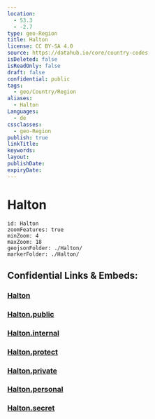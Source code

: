 ```yaml
---
location:
  - 53.3
  - -2.7
type: geo-Region
title: Halton
license: CC BY-SA 4.0
source: https://datahub.io/core/country-codes
isDeleted: false
isReadOnly: false
draft: false
confidential: public
tags:
  - geo/Country/Region
aliases:
  - Halton
Languages:
  - de
cssclasses:
  - geo-Region
publish: true
linkTitle:
keywords:
layout:
publishDate:
expiryDate:
---
```


# Halton

```leaflet
id: Halton
zoomFeatures: true 
minZoom: 4 
maxZoom: 18
geojsonFolder: ./Halton/
markerFolder: ./Halton/
```


## Confidential Links & Embeds: 

### [Halton](/_Standards/Earth/Continent/Europe/Europe~North/UK/England/Regions~England/North_West_England/Halton.md) 

### [Halton.public](/_public/Earth/Continent/Europe/Europe~North/UK/England/Regions~England/North_West_England/Halton.public.md) 

### [Halton.internal](/_internal/Earth/Continent/Europe/Europe~North/UK/England/Regions~England/North_West_England/Halton.internal.md) 

### [Halton.protect](/_protect/Earth/Continent/Europe/Europe~North/UK/England/Regions~England/North_West_England/Halton.protect.md) 

### [Halton.private](/_private/Earth/Continent/Europe/Europe~North/UK/England/Regions~England/North_West_England/Halton.private.md) 

### [Halton.personal](/_personal/Earth/Continent/Europe/Europe~North/UK/England/Regions~England/North_West_England/Halton.personal.md) 

### [Halton.secret](/_secret/Earth/Continent/Europe/Europe~North/UK/England/Regions~England/North_West_England/Halton.secret.md)

